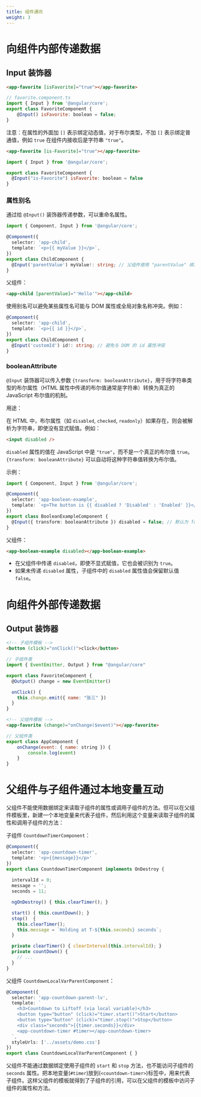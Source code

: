 ```yaml
---
title: 组件通讯
weight: 3
---
```


# 向组件内部传递数据

## Input 装饰器

```html
<app-favorite [isFavorite]="true"></app-favorite>
```

```javascript
// favorite.component.ts
import { Input } from '@angular/core';
export class FavoriteComponent {
    @Input() isFavorite: boolean = false;
}
```


注意：在属性的外面加 `[]` 表示绑定动态值，对于布尔类型，不加 `[]` 表示绑定普通值，例如 `true` 在组件内接收后是字符串 `"true"`。

```html
<app-favorite [is-Favorite]="true"></app-favorite>
```

```javascript
import { Input } from '@angular/core';

export class FavoriteComponent {
  @Input("is-Favorite") isFavorite: boolean = false
}
```

### 属性别名

通过给 `@Input()` 装饰器传递参数，可以重命名属性。

```typescript
import { Component, Input } from '@angular/core';

@Component({
  selector: 'app-child',
  template: `<p>{{ myValue }}</p>`,
})
export class ChildComponent {
  @Input('parentValue') myValue!: string; // 父组件使用 "parentValue" 绑定
}

```

父组件：

```html
<app-child [parentValue]="'Hello'"></app-child>
```

使用别名可以避免某些属性名可能与 DOM 属性或全局对象名称冲突。例如：

```typescript
@Component({
  selector: 'app-child',
  template: `<p>{{ id }}</p>`,
})
export class ChildComponent {
  @Input('customId') id!: string; // 避免与 DOM 的 id 属性冲突
}
```

### booleanAttribute

`@Input` 装饰器可以传入参数 `{transform: booleanAttribute}`，用于将字符串类型的布尔属性（HTML 属性中传递的布尔值通常是字符串）转换为真正的 JavaScript 布尔值的机制。

用途：

在 HTML 中，布尔属性（如 `disabled`, `checked`, `readonly`）如果存在，则会被解析为字符串，即使没有显式赋值。例如：

```html
<input disabled />
```

`disabled` 属性的值在 JavaScript 中是 `"true"`，而不是一个真正的布尔值 `true`。`{transform: booleanAttribute}` 可以自动将这种字符串值转换为布尔值。

示例：

```typescript
import { Component, Input } from '@angular/core';

@Component({
  selector: 'app-boolean-example',
  template: `<p>The button is {{ disabled ? 'Disabled' : 'Enabled' }}</p>`,
})
export class BooleanExampleComponent {
  @Input({ transform: booleanAttribute }) disabled = false; // 默认为 false
}

```

父组件：

```html
<app-boolean-example disabled></app-boolean-example>
```

- 在父组件中传递 `disabled`，即使不显式赋值，它也会被识别为 `true`。
- 如果未传递 `disabled` 属性，子组件中的 `disabled` 属性值会保留默认值 `false`。

# 向组件外部传递数据

## Output 装饰器

```html
<!-- 子组件模板 -->
<button (click)="onClick()">click</button>
```

```javascript
// 子组件类
import { EventEmitter, Output } from "@angular/core"

export class FavoriteComponent {
  @Output() change = new EventEmitter()

  onClick() {
    this.change.emit({ name: "张三" })
  }
}
```

```html
<!-- 父组件模板 -->
<app-favorite (change)="onChange($event)"></app-favorite>
```

```javascript
// 父组件类
export class AppComponent {
    onChange(event: { name: string }) {
        console.log(event)
    }
}
```

# 父组件与子组件通过本地变量互动

父组件不能使用数据绑定来读取子组件的属性或调用子组件的方法。但可以在父组件模板里，新建一个本地变量来代表子组件，然后利用这个变量来读取子组件的属性和调用子组件的方法：

子组件 `CountdownTimerComponent`：
```typescript
@Component({
  selector: 'app-countdown-timer',
  template: '<p>{{message}}</p>'
})
export class CountdownTimerComponent implements OnDestroy {
  
  intervalId = 0;
  message = '';
  seconds = 11;

  ngOnDestroy() { this.clearTimer(); }

  start() { this.countDown(); }
  stop()  {
    this.clearTimer();
    this.message = `Holding at T-${this.seconds} seconds`;
  }

  private clearTimer() { clearInterval(this.intervalId); }
  private countDown() { 
    // ... 
  }
}
```

父组件 `CountdownLocalVarParentComponent`：

```typescript
@Component({
  selector: 'app-countdown-parent-lv',
  template: `
    <h3>Countdown to Liftoff (via local variable)</h3>
    <button type="button" (click)="timer.start()">Start</button>
    <button type="button" (click)="timer.stop()">Stop</button>
    <div class="seconds">{{timer.seconds}}</div>
    <app-countdown-timer #timer></app-countdown-timer>
  `,
  styleUrls: ['../assets/demo.css']
})
export class CountdownLocalVarParentComponent { }
```

父组件不能通过数据绑定使用子组件的 `start` 和 `stop` 方法，也不能访问子组件的 `seconds` 属性。把本地变量(`#timer`)放到(`<countdown-timer>`)标签中，用来代表子组件。这样父组件的模板就得到了子组件的引用，可以在父组件的模板中访问子组件的属性和方法。
